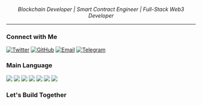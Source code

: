 
<p align="center">
  <em> Blockchain Developer | Smart Contract Engineer | Full-Stack Web3 Developer</em>
</p>

---

### Connect with Me
[![Twitter](https://img.shields.io/badge/Twitter-@caterpillardev-1DA1F2?style=flat-square&logo=twitter&logoColor=white)](https://twitter.com/caterpillardev)
[![GitHub](https://img.shields.io/badge/GitHub-caterpillardev-white?style=flat-square&logo=github&logoColor=Grey)](https://github.com/caterpillardev)
[![Email](https://img.shields.io/badge/Email-yabidev@gmail.com-red?style=flat-square&logo=gmail&logoColor=red)](mailto:yabidev@gmail.com)
[![Telegram](https://img.shields.io/badge/Telegram-@caterpillardev-blue?style=flat-square&logo=telegram&logoColor=Blue)](https://t.me/caterpillardev)

### Main Language

<p>
  <img src="https://img.shields.io/badge/Rust-%23000000.svg?style=flat&logo=rust&logoColor=white" />
  <img src="https://img.shields.io/badge/Solidity-%23363636?style=flat&logo=ethereum" />
  <img src="https://img.shields.io/badge/Move-%23FF3C00?style=flat&logo=sui" />
  <img src="https://img.shields.io/badge/Python-%23FF3C00?style=flat&logo=python" />
  <img src="https://img.shields.io/badge/TypeScript-%23007ACC.svg?style=flat&logo=typescript&logoColor=white" />
  <img src="https://img.shields.io/badge/React-%2320232a?style=flat&logo=react&logoColor=%2361DAFB" />
  <img src="https://img.shields.io/badge/Node.js-%23339933.svg?style=flat&logo=node.js&logoColor=white" />
</p>

### Let's Build Together
